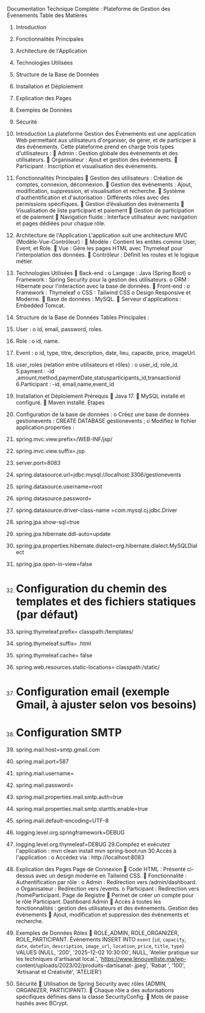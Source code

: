 Documentation Technique Complète :
Plateforme de Gestion des Événements
Table des Matières
1. Introduction
2. Fonctionnalités Principales
3. Architecture de l'Application
4. Technologies Utilisées
5. Structure de la Base de Données
6. Installation et Déploiement
7. Explication des Pages
8. Exemples de Données
9. Sécurité

    
1. Introduction
La plateforme Gestion des Événements est une application Web permettant aux
utilisateurs d'organiser, de gérer, et de participer à des événements. Cette
plateforme prend en charge trois types d'utilisateurs :
 Admin : Gestion globale des événements et des utilisateurs.
 Organisateur : Ajout et gestion des événements.
 Participant : Inscription et visualisation des événements.

2. Fonctionnalités Principales
 Gestion des utilisateurs : Création de comptes, connexion, déconnexion.
 Gestion des événements : Ajout, modification, suppression, et
visualisation et recherche.
 Système d'authentification et d'autorisation : Différents rôles avec des
permissions spécifiques.
 Gestion d’évaluation des évènements
 Visualisation de liste participant et paiement
 Gestion de participation et de paiement
 Navigation fluide : Interface utilisateur avec navigation et pages dédiées
pour chaque rôle.
3. Architecture de l'Application
L'application suit une architecture MVC (Modèle-Vue-Contrôleur) :
 Modèle : Contient les entités comme User, Event, et Role.
 Vue : Gère les pages HTML avec Thymeleaf pour l'interpolation des
données.
 Contrôleur : Définit les routes et le logique métier.
4. Technologies Utilisées
 Back-end :
o Langage : Java (Spring Boot)
o Framework : Spring Security pour la gestion des utilisateurs.
o ORM : Hibernate pour l'interaction avec la base de données.
 Front-end :
o Framework : Thymeleaf
o CSS : Tailwind CSS
o Design Responsive et Moderne.
 Base de données : MySQL.
 Serveur d'applications : Embedded Tomcat.
5. Structure de la Base de Données
Tables Principales :
1. User :
o id, email, password, roles.
2. Role :
o id, name.
3. Event :
o id, type, titre, description, date, lieu, capacite, price, imageUrl.
4. user_roles (relation entre utilisateurs et rôles) :
o user_id, role_id.
5.payment :
-id ,amount,method,paymentDate,statusparticipants_id,transactionid
6.Participant :
-id, email,name,event_id
6. Installation et Déploiement
Prérequis
 Java 17.
 MySQL installé et configuré.
 Maven installé.
Étapes
1. Configuration de la base de données :
o Créez une base de données gestionevents :
CREATE DATABASE gestionevents ;
o Modifiez le fichier application.properties :
2. spring.mvc.view.prefix=/WEB-INF/jsp/
3. spring.mvc.view.suffix=.jsp
4. server.port=8083
5. spring.datasource.url=jdbc:mysql://localhost:3306/gestionevents
6. spring.datasource.username=root
7. spring.datasource.password=
8. spring.datasource.driver-class-name =com.mysql.cj.jdbc.Driver
9. spring.jpa.show-sql=true
10. spring.jpa.hibernate.ddl-auto=update
11. spring.jpa.properties.hibernate.dialect=org.hibernate.dialect.MySQLDialect
12. spring.jpa.open-in-view=false
13. # Configuration du chemin des templates et des fichiers statiques (par défaut)
14. spring.thymeleaf.prefix= classpath:/templates/
15. spring.thymeleaf.suffix= .html
16. spring.thymeleaf.cache= false
17. spring.web.resources.static-locations= classpath:/static/
18. # Configuration email (exemple Gmail, à ajuster selon vos besoins)
19. # Configuration SMTP
20. spring.mail.host=smtp.gmail.com
21. spring.mail.port=587
22. spring.mail.username=
23. spring.mail.password=
24. spring.mail.properties.mail.smtp.auth=true
25. spring.mail.properties.mail.smtp.starttls.enable=true
26. spring.mail.default-encoding=UTF-8
27. logging.level.org.springframework=DEBUG
28. logging.level.org.thymeleaf=DEBUG
29.Compilez et exécutez l'application :
mvn clean install
mvn spring-boot:run
30.Accès à l'application :
o Accédez via : http://localhost:8083
7. Explication des Pages
Page de Connexion
 Code HTML : Présenté ci-dessus avec un design moderne en Tailwind
CSS.
 Fonctionnalité : Authentification par rôle :
o Admin : Redirection vers /admin/dashboard.
o Organisateur : Redirection vers /events.
o Participant : Redirection vers /homeParticipant.
Page de Registre
 Permet de créer un compte pour le rôle Participant.
Dashboard Admin
 Accès à toutes les fonctionnalités : gestion des utilisateurs et des
événements.
Gestion des événements
 Ajout, modification et suppression des événements et recherche.
8. Exemples de Données
Rôles
 ROLE_ADMIN, ROLE_ORGANIZER, ROLE_PARTICIPANT.
Événements
INSERT INTO `event` (`id`, `capacity`, `date`, `datefin`, `description`,
`image_url`, `location`, `price`, `title`, `type`) VALUES (NULL, '200',
'2025-12-02 10:30:00', NULL, 'Atelier pratique sur les techniques
d\'artisanat local.', 'https://www.lenouvelliste.ma/wp-
content/uploads/2023/02/produits-dartisanat-.jpeg', 'Rabat ', '100',
'Artisanat et Créativité', 'ATELIER')
9. Sécurité
 Utilisation de Spring Security avec rôles (ADMIN, ORGANIZER,
PARTICIPANT).
 Chaque rôle a des autorisations spécifiques définies dans la classe
SecurityConfig.
 Mots de passe hashés avec BCrypt.
